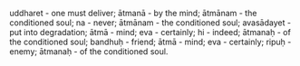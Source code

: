 uddharet - one must deliver; ātmanā - by the mind; ātmānam - the conditioned soul; na - never; ātmānam - the conditioned soul; avasādayet - put into degradation; ātmā - mind; eva - certainly; hi - indeed; ātmanaḥ - of the conditioned soul; bandhuḥ - friend; ātmā - mind; eva - certainly; ripuḥ - enemy; ātmanaḥ - of the conditioned soul.